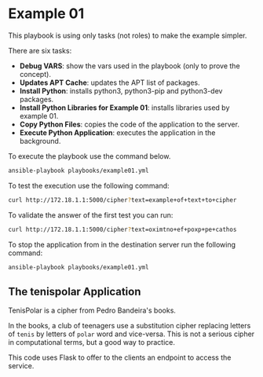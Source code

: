 # Example 01

This playbook is using only tasks (not roles) to make the example simpler.

There are six tasks:
- **Debug VARS**: show the vars used in the playbook (only to prove the concept).
- **Updates APT Cache**: updates the APT list of packages.
- **Install Python**: installs python3, python3-pip and python3-dev packages.
- **Install Python Libraries for Example 01**: installs libraries used by example 01.
- **Copy Python Files**: copies the code of the application to the server.
- **Execute Python Application**: executes the application in the background.

To execute the playbook use the command below. 

```bash
ansible-playbook playbooks/example01.yml
```

To test the execution use the following command:

```bash
curl http://172.18.1.1:5000/cipher?text=example+of+text+to+cipher
```

To validate the answer of the first test you can run:

```bash
curl http://172.18.1.1:5000/cipher?text=oximtno+ef+poxp+pe+cathos
```

To stop the application from in the destination server run the following command:

```bash
ansible-playbook playbooks/example01.yml
```

## The tenispolar Application

TenisPolar is a cipher from Pedro Bandeira's books.

In the books, a club of teenagers use a substitution cipher replacing letters of `tenis` by letters of `polar` word and vice-versa. This is not a serious cipher in computational terms, but a good way to practice.

This code uses Flask to offer to the clients an 
endpoint to access the service.
